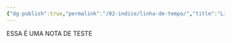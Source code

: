 ```yaml
---
{"dg-publish":true,"permalink":"/02-indice/linha-de-tempo/","title":"Linha de tempo","tags":["gardenEntry"]}
---
```


ESSA É UMA NOTA DE TESTE
